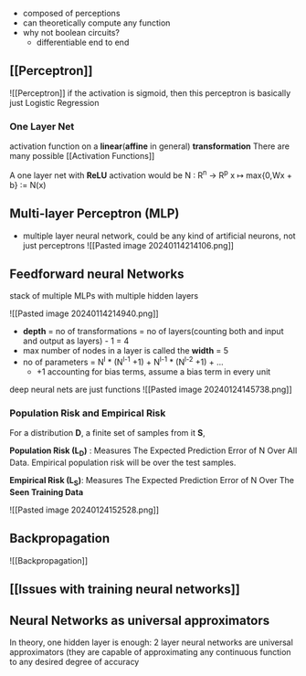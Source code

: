 - composed of perceptions
- can theoretically compute any function
- why not boolean circuits?
	- differentiable end to end

## [[Perceptron]]
![[Perceptron]]
if the activation is sigmoid, then this perceptron is basically just Logistic Regression

### One Layer Net
activation function on a **linear**(**affine** in general) **transformation**
There are many possible [[Activation Functions]]

A one layer net with **ReLU** activation would be
N ∶ R<sup>n</sup> → R<sup>p</sup> 
x ↦ max{0,Wx + b} ∶= N(x)

## Multi-layer Perceptron (MLP)
- multiple layer neural network, could be any kind of artificial neurons, not just perceptrons
  ![[Pasted image 20240114214106.png]]

## Feedforward neural Networks
stack of multiple MLPs with multiple hidden layers

![[Pasted image 20240114214940.png]]
-  **depth** = no of transformations = no of layers(counting both and input and output as layers) - 1 = 4
- max number of nodes in a layer is called the **width** = 5
- no of parameters = N<sup>l</sup> * (N<sup>l-1</sup> +1) + N<sup>l-1</sup> * (N<sup>l-2</sup> +1) + ...
	- +1 accounting for bias terms, assume a bias term in every unit

deep neural nets are just functions 
![[Pasted image 20240124145738.png]]

### Population Risk and Empirical Risk

For a distribution **D**, a finite set of samples from it **S**,

**Population Risk (L<sub>D</sub>)** : Measures The Expected Prediction Error of N Over All Data. Empirical population risk will be over the test samples.

**Empirical Risk (L<sub>S</sub>)**: Measures The Expected Prediction Error of N Over The **Seen Training Data**

![[Pasted image 20240124152528.png]]

## Backpropagation
![[Backpropagation]]

## [[Issues with training neural networks]]

## Neural Networks as universal approximators

In theory, one hidden layer is enough: 2 layer neural networks are universal approximators (they are capable of approximating any continuous function to any desired degree of accuracy